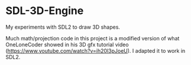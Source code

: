 # SDL-3D-Engine
My experiments with SDL2 to draw 3D shapes.

Much math/projection code in this project is a modified version of what OneLoneCoder showed in his 3D gfx tutorial video (https://www.youtube.com/watch?v=ih20l3pJoeU).
I adapted it to work in SDL2.
